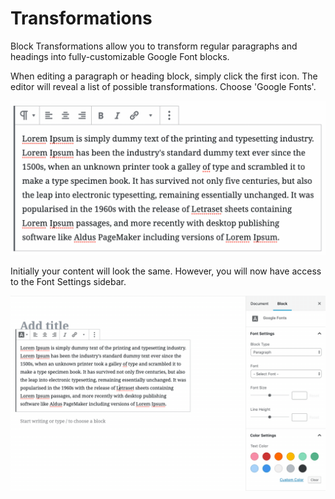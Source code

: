 # Transformations

Block Transformations allow you to transform regular paragraphs and headings into fully-customizable Google Font blocks.

When editing a paragraph or heading block, simply click the first icon. The editor will reveal a list of possible transformations. Choose 'Google Fonts'.

![](../.gitbook/assets/2019-07-25-12.32.14.gif)

Initially your content will look the same. However, you will now have access to the Font Settings sidebar.

![](../.gitbook/assets/2019-07-25-12.33.26.gif)

